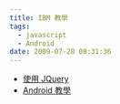 ```yaml
---
title: IBM 教學
tags:
  - javascript
  - Android
date: 2009-07-28 08:31:36
---
```


*   [使用 JQuery](http://www.ibm.com/developerworks/cn/views/web/libraryview.jsp?sort_by=date&amp;show_abstract=true&amp;show_all=false&amp;search_flag=true&amp;topic_by=%E8%AF%B7%E9%80%89%E6%8B%A9%E4%B8%80%E4%B8%AA%E4%B8%BB%E9%A2%98%E6%88%96%E4%BA%A7%E5%93%81&amp;type_by=%E6%89%80%E6%9C%89%E7%B1%BB%E5%88%AB&amp;search_by=%E4%BD%BF%E7%94%A8+jQuery%EF%BC%8C&amp;%E6%90%9C%E7%B4%A2.x=0&amp;%E6%90%9C%E7%B4%A2.y=0&amp;S_TACT=105AGX52&amp;S_CMP=content)
*   [](http://www.ibm.com/developerworks/cn/views/web/libraryview.jsp?sort_by=date&amp;show_abstract=true&amp;show_all=false&amp;search_flag=true&amp;topic_by=%E8%AF%B7%E9%80%89%E6%8B%A9%E4%B8%80%E4%B8%AA%E4%B8%BB%E9%A2%98%E6%88%96%E4%BA%A7%E5%93%81&amp;type_by=%E6%89%80%E6%9C%89%E7%B1%BB%E5%88%AB&amp;search_by=%E4%BD%BF%E7%94%A8+jQuery%EF%BC%8C&amp;%E6%90%9C%E7%B4%A2.x=0&amp;%E6%90%9C%E7%B4%A2.y=0&amp;S_TACT=105AGX52&amp;S_CMP=content)[Android 教學](http://www.ibm.com/developerworks/cn/opensource/theme/android/?open&amp;cm_mmc=5740-_-n-_-vrm_newsletter-_-10104_124692&amp;cmibm_em=dm:0:10623486)